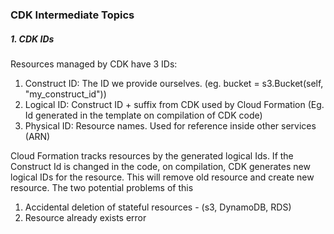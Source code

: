 ### CDK Intermediate Topics

##### 1. CDK IDs

Resources managed by CDK have 3 IDs:

1. Construct ID: The ID we provide ourselves. (eg. bucket = s3.Bucket(self, "my_construct_id"))
2. Logical ID: Construct ID + suffix from CDK used by Cloud Formation
   (Eg. Id generated in the template on compilation of CDK code)
3. Physical ID: Resource names. Used for reference inside other services (ARN)

Cloud Formation tracks resources by the generated logical Ids. If the Construct Id is changed in the code, on compilation, CDK generates new logical IDs for the resource. This will remove old resource and create new resource. The two potential problems of this

1. Accidental deletion of stateful resources - (s3, DynamoDB, RDS)
2. Resource already exists error
